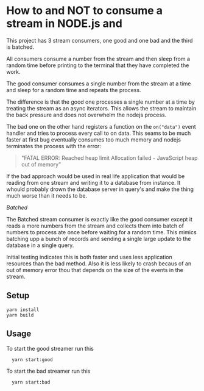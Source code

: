 # How to and NOT to consume a stream in NODE.js and

This project has 3 stream consumers, one good and one bad and the third is
batched.

All consumers consume a number from the stream and then sleep from a random
time before printing to the terminal that they have completed the work.

The good consumer consumes a single number from the stream at a time and sleep
for a random time and repeats the process.

The difference is that the good one processes a single number at a time by
treating the stream as an async iterators. This allows the stream to maintain
the back pressure and does not overwhelm the nodejs process.

The bad one on the other hand registers a function on the `on("data")` event
handler and tries to process every call to on data. This seams to be much faster
at first bug eventually consumes too much memory and nodejs terminates the
process with the error:

> "FATAL ERROR: Reached heap limit Allocation failed - JavaScript heap out of memory"

If the bad approach would be used in real life application that would be reading
from one stream and writing it to a database from instance. It whould probably
drown the database server in query's and make the thing much worse than it needs
to be.

*Batched*

The Batched stream consumer is exactly like the good consumer except it reads
a more numbers from the stream and collects them into  batch of numbers to
process ate once before waiting for a random time. This mimics batching upp
a bunch of records and sending a single large update to the database in a single
query.

Initial testing indicates this is both faster and uses less application
resources than the bad method. Also it is less likely to crash becaus of an out
of memory error thou that depends on the size of the events in the stream.

## Setup

```
yarn install
yarn build
```

## Usage

To start the good streamer run this

```
  yarn start:good
```

To start the bad streamer run this

```
  yarn start:bad
```

